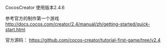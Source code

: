 CocosCreator 使用版本2.4.6 

参考官方的制作第一个游戏
    http://docs.cocos.com/creator/2.4/manual/zh/getting-started/quick-start.html

官方源码：
    https://github.com/cocos-creator/tutorial-first-game/tree/v2.4
